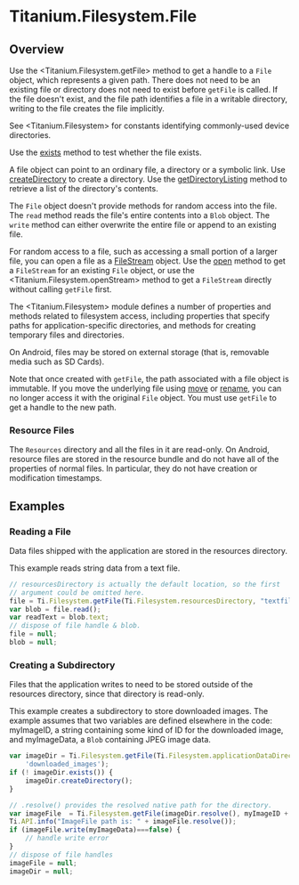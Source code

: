 # Titanium.Filesystem.File

<TypeHeader/>

## Overview

Use the <Titanium.Filesystem.getFile> method to get a handle to a `File` object,
which represents a given path.  There does not need to be an existing file or directory
does not need to exist before `getFile` is called. If the file doesn't exist, and
the file path identifies a file in a writable directory, writing to the file
creates the file implicitly.

See <Titanium.Filesystem> for constants identifying commonly-used device directories.

Use the [exists](Titanium.Filesystem.File.exists) method to test whether the file exists.

A file object can point to an ordinary file, a directory or a symbolic link.
Use [createDirectory](Titanium.Filesystem.File.createDirectory) to create a directory.
Use the [getDirectoryListing](Titanium.Filesystem.File.getDirectoryListing) method to
retrieve a list of the directory's contents.

The `File` object doesn't provide methods for random access into the file.
The `read` method reads the file's entire contents into a `Blob` object.
The `write` method can either overwrite the entire file or append to an
existing file.

For random access to a file, such as accessing a small portion of a larger file,
you can open a file as a [FileStream](Titanium.Filesystem.FileStream) object. Use the
[open](Titanium.Filesystem.File.open) method to get a `FileStream` for an
existing `File` object, or use the <Titanium.Filesystem.openStream> method
to get a `FileStream` directly without calling `getFile` first.

The <Titanium.Filesystem> module defines a number of properties and methods related to
filesystem access, including properties that specify paths for application-specific
directories, and methods for creating temporary files and directories.

On Android, files may be stored on external storage (that is, removable media such as
SD Cards).

Note that once created with `getFile`, the path associated with a file object is
immutable. If you move the underlying file using [move](Titanium.Filesystem.File.move)
or [rename](Titanium.Filesystem.File.rename), you can no longer access it with the
original `File` object. You must use `getFile` to get a handle to the new path.

### Resource Files

The `Resources` directory and all the files in it are read-only. On Android, resource
files are stored in the resource bundle and do not have all of the properties of
normal files. In particular, they do not have creation or modification timestamps.

## Examples

### Reading a File

Data files shipped with the application are stored in the resources directory.

This example reads string data from a text file.

``` js
// resourcesDirectory is actually the default location, so the first
// argument could be omitted here.
file = Ti.Filesystem.getFile(Ti.Filesystem.resourcesDirectory, "textfile.txt");
var blob = file.read();
var readText = blob.text;
// dispose of file handle & blob.
file = null;
blob = null;
```


### Creating a Subdirectory

Files that the application writes to need to be stored outside of the
resources directory, since that directory is read-only.

This example creates a subdirectory to store downloaded images.
The example assumes that two variables are defined elsewhere in the code:
myImageID, a string containing some kind of ID for the downloaded image,
and myImageData, a `Blob` containing JPEG image data.

``` js
var imageDir = Ti.Filesystem.getFile(Ti.Filesystem.applicationDataDirectory,
    'downloaded_images');
if (! imageDir.exists()) {
    imageDir.createDirectory();
}

// .resolve() provides the resolved native path for the directory.
var imageFile  = Ti.Filesystem.getFile(imageDir.resolve(), myImageID + '.jpg');
Ti.API.info("ImageFile path is: " + imageFile.resolve());
if (imageFile.write(myImageData)===false) {
    // handle write error
}
// dispose of file handles
imageFile = null;
imageDir = null;
```


<ApiDocs/>
